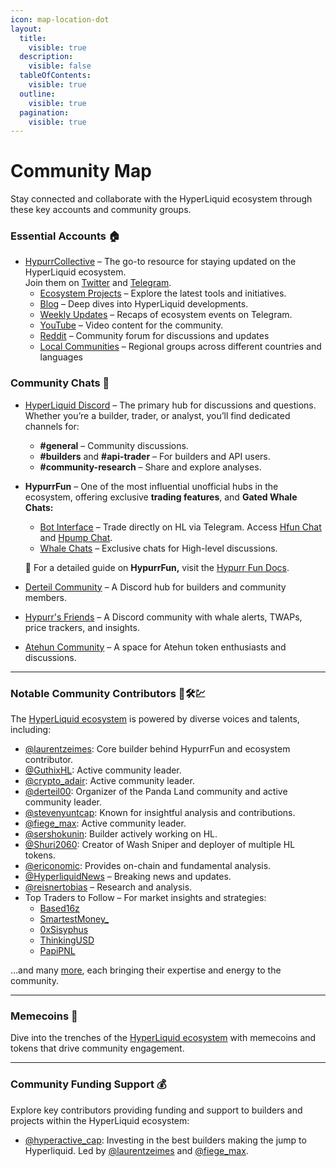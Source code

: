 ```yaml
---
icon: map-location-dot
layout:
  title:
    visible: true
  description:
    visible: false
  tableOfContents:
    visible: true
  outline:
    visible: true
  pagination:
    visible: true
---
```


# Community Map

Stay connected and collaborate with the HyperLiquid ecosystem through these key accounts and community groups.

### **Essential Accounts** 🏠

* [HypurrCollective](https://www.hypurr.co/) – The go-to resource for staying updated on the HyperLiquid ecosystem.\
  Join them on [Twitter](https://x.com/hypurr_co) and [Telegram](https://t.me/+kQPx4WNpHEk4MmRl).
  * [Ecosystem Projects](https://www.hypurr.co/ecosystem-projects) – Explore the latest tools and initiatives.
  * [Blog](https://www.hypurr.co/blog) – Deep dives into HyperLiquid developments.
  * [Weekly Updates](https://t.me/hypurrco) – Recaps of ecosystem events on Telegram.
  * [YouTube](https://youtube.com/@HypurrCollective?sub_confirmation=1) – Video content for the community.
  * [Reddit](https://reddit.com/r/hyperliquid1/) – Community forum for discussions and updates
  * [Local Communities](https://x.com/hypurr_co/status/1921785184871178658) – Regional groups across different countries and languages

### **Community Chats** 💬

* [HyperLiquid Discord](https://discord.com/invite/hyperliquid) – The primary hub for discussions and questions. Whether you’re a builder, trader, or analyst, you’ll find dedicated channels for:
  * **#general** – Community discussions.
  * **#builders** and **#api-trader** – For builders and API users.
  * **#community-research** – Share and explore analyses.
*   **HypurrFun** – One of the most influential unofficial hubs in the ecosystem, offering exclusive **trading features**, and **Gated Whale Chats:**

    * [Bot Interface](https://t.me/HypurrFunBot) – Trade directly on HL via Telegram. Access [Hfun Chat](https://t.me/+SJRiO42rufBmODBk) and [Hpump Chat](https://t.me/+GRIwAPnAUBk4ODE0).
    * [Whale Chats](https://x.com/kirbyongeo/status/1864659841639436553) – Exclusive chats for High-level discussions.

    📖 For a detailed guide on **HypurrFun,** visit the [Hypurr Fun Docs](https://hypurr-fun.gitbook.io/hypurr-fun-docs).
* [Derteil Community](https://discord.com/invite/Kh7AYY9h) – A Discord hub for builders and community members.
* [Hypurr's Friends](https://discord.com/invite/38Hkd7QFpV) – A Discord community with whale alerts, TWAPs, price trackers, and insights.
* [Atehun Community](https://t.me/atehundredollars) – A space for Atehun token enthusiasts and discussions.

***

### Notable Community Contributors 📣🛠️💹

The [HyperLiquid ecosystem](https://x.com/Hyperliquid_Hub/status/1922504675024371744) is powered by diverse voices and talents, including:

* [@laurentzeimes](https://x.com/laurentzeimes): Core builder behind HypurrFun and ecosystem contributor.
* [@GuthixHL](https://x.com/guthixhl?s=21\&t=fyJoiPJn7gE_VIRS05WBaQ): Active community leader.
* [@crypto\_adair](https://x.com/crypto_adair): Active community leader.
* [@derteil00](https://x.com/derteil00): Organizer of the Panda Land community and active community leader.
* [@stevenyuntcap](https://x.com/stevenyuntcap): Known for insightful analysis and contributions.
* [@fiege\_max](https://x.com/fiege_max): Active community leader.
* [@sershokunin](https://x.com/sershokunin): Builder actively working on HL.
* [@Shuri2060](https://x.com/Shuri2060): Creator of Wash Sniper and deployer of multiple HL tokens.
* [@ericonomic](https://x.com/ericonomic): Provides on-chain and fundamental analysis.
* [@HyperliquidNews](https://x.com/HyperliquidNews) – Breaking news and updates.
* [@reisnertobias](https://x.com/reisnertobias) – Research and analysis.
* Top Traders to Follow – For market insights and strategies:
  * [Based16z](https://x.com/based16z)
  * [SmartestMoney\_](https://x.com/smartestmoney_)
  * [0xSisyphus](https://x.com/0xSisyphus)
  * [ThinkingUSD](https://x.com/ThinkingUSD)
  * [PapiPNL](https://x.com/papipnl)

…and many [more](https://x.com/jimihendrixgin/status/1867772702003466400), each bringing their expertise and energy to the community.

***

### **Memecoins 🎉**

Dive into the trenches of the [HyperLiquid ecosystem](../projects/memecoin.md) with memecoins and tokens that drive community engagement.

***

### Community Funding Support **💰**

Explore key contributors providing funding and support to builders and projects within the HyperLiquid ecosystem:

* [@hyperactive\_cap](https://x.com/hyperactive_cap): Investing in the best builders making the jump to Hyperliquid. Led by [@laurentzeimes](https://x.com/laurentzeimes) and [@fiege\_max](https://x.com/fiege_max).
